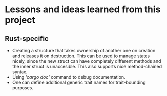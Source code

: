 # Lessons and ideas learned from this project

## Rust-specific

- Creating a structure that takes ownership of another one on creation and releases it on destruction. This can be used to manage states nicely, since the new struct can have completely different methods and the inner struct is unaccesible. This also supports nice method-chained syntax.
- Using *'cargo doc'* command to debug documentation.
- One can define additional generic trait names for trait-bounding purposes.
